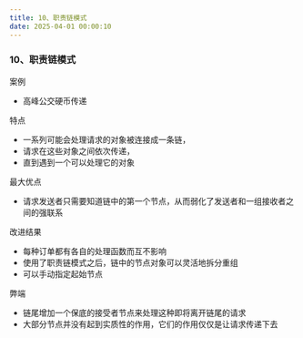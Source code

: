 ```yaml
---
title: 10、职责链模式
date: 2025-04-01 00:00:10
---
```

### 10、职责链模式

案例
- 高峰公交硬币传递

特点
- 一系列可能会处理请求的对象被连接成一条链，
- 请求在这些对象之间依次传递，
- 直到遇到一个可以处理它的对象

最大优点
- 请求发送者只需要知道链中的第一个节点，从而弱化了发送者和一组接收者之间的强联系

改进结果
- 每种订单都有各自的处理函数而互不影响
- 使用了职责链模式之后，链中的节点对象可以灵活地拆分重组
- 可以手动指定起始节点

弊端
- 链尾增加一个保底的接受者节点来处理这种即将离开链尾的请求
- 大部分节点并没有起到实质性的作用，它们的作用仅仅是让请求传递下去
